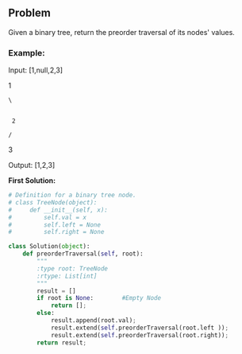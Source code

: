 ## Problem

Given a binary tree, return the preorder traversal of its nodes' values.

### Example:

Input: [1,null,2,3]

   1
   
    \
    
    
     2
    
    /
    
   3

Output: [1,2,3]

**First Solution:**
```python
# Definition for a binary tree node.
# class TreeNode(object):
#     def __init__(self, x):
#         self.val = x
#         self.left = None
#         self.right = None

class Solution(object):
    def preorderTraversal(self, root):
        """
        :type root: TreeNode
        :rtype: List[int]
        """
        result = []
        if root is None:        #Empty Node
            return [];
        else:  
            result.append(root.val);
            result.extend(self.preorderTraversal(root.left ));
            result.extend(self.preorderTraversal(root.right));
        return result;
```